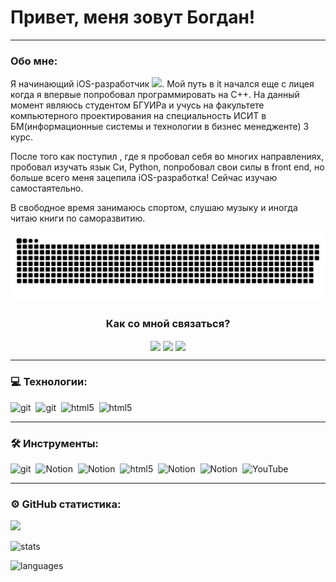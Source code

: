 
# Привет, меня зовут Богдан!

---

###  Обо мне:

Я начинающий iOS-разработчик <img src="https://media.giphy.com/media/WUlplcMpOCEmTGBtBW/giphy.gif" width="30px">. Мой путь в it начался еще с лицея когда я впервые попробовал программировать на C++. На данный момент являюсь студентом БГУИРа и учусь на факультете компьютерного проектирования на специальность ИСИТ в БМ(информационные системы и технологии в бизнес менедженте) 3 курс. 

После того как поступил , где я пробовал себя во многих направлениях, пробовал изучать язык Си, Python, попробовал свои силы в front end, но больше всего меня зацепила iOS-разработка!
Сейчас изучаю самостаятельно.

В свободное время занимаюсь спортом, слушаю музыку и иногда читаю книги по саморазвитию.

<p align="center">
 <img width="600" src="assets/github-snake.svg" alt="snake"/>
</p>


<div>
  <h3 align="center" align="left">Как со мной связаться?</h3>
  <p align="center">
    <a href="https://t.me/boshiro_123" target="_blank"><img align="center" src="https://img.shields.io/badge/Telegram-%234267A1.svg?logo=telegram&logoColor=white" height="48"/></a>
    <a href="https://www.linkedin.com/in/bogdan-shirokiy-15a9b82a7/" target="blank"><img align="center" src="https://img.shields.io/badge/LinkedIn-%230077B5.svg?logo=linkedin&logoColor=white" height="48"/></a>
    <a href="mailto:b.shiroki2003@gmail.com"><img align="center" src="https://img.shields.io/badge/Email-%23333.svg?style=for-the-badge&logo=gmail&logoColor=white" height="48"/></a>
  </p>
</div>


---


### 💻 Технологии:

<div>
<img src="https://images.idgesg.net/images/article/2020/06/swiftui-icon-100850528-orig.jpg" title="git" alt="git" width="55" height="40"/>&nbsp
  <img src="https://mir-s3-cdn-cf.behance.net/project_modules/max_1200/81c96a17486759.562baa4a0ba2a.png" title="git" alt="git" width="40" height="40"/>&nbsp
  <img src="https://logocharts.com/wp-content/uploads/2021/12/Java-Logo-1600x1600.png" title="html5" alt="html5" width="40" height="40"/>&nbsp
    <img src="https://icon-library.com/images/postgres-icon/postgres-icon-25.jpg" title="html5" alt="html5" width="40" height="40"/>&nbsp
 
</div>


---

### 🛠 Инструменты:

<div>
  <img src="https://cdn.jim-nielsen.com/macos/1024/xcode-2020-11-11.png" title="git" alt="git" width="40" height="40"/>&nbsp
  <img src="https://upload.wikimedia.org/wikipedia/commons/e/e9/Notion-logo.svg" title="Notion" alt="Notion" width="40" height="40"/>&nbsp;
   <img src="https://blog.jetbrains.com/wp-content/uploads/2019/08/logo.png" title="Notion" alt="Notion" width="40" height="40"/>&nbsp;
    <img src="https://blog.jetbrains.com/wp-content/uploads/2019/08/logo-6.png" title="html5" alt="html5" width="40" height="40"/>&nbsp
     <img src="https://www.svgrepo.com/show/354202/postman-icon.svg" title="Notion" alt="Notion" width="40" height="40"/>&nbsp;
      <img src="https://img.informer.com/icons_mac/png/128/479/479129.png" title="Notion" alt="Notion" width="40" height="40"/>&nbsp;
             <img src="https://upload.wikimedia.org/wikipedia/commons/9/9e/YouTube_Logo_%282013-2017%29.svg" title="YouTube" alt="YouTube" width="40" height="40"/>&nbsp;


</div>






---

<!-- ### 💻 Пройденные курсы:

| Курсы                                                           | Дата              |
| ----------------------------------------------------------------| :---------------: |
| netology.ru/Старт в программировании                            | 02/2022 - 03/2022 |
| stepik.org/Основы программирования на C. Задачи.                | 02/2022 - 03/2022 |
| netology.ru/Основы верстки сайта                                | 02/2022 - 03/2022 |
| netology.ru/Первые шаги в JavaScript: создаём сайт и приложение | 02/2022 - 03/2022 |
| stepik.org/Веб-разработка для начинающих: HTML и CSS            | 02/2022 - 03/2022 |
| stepik.org/JavaScript для начинающих                            | 01/2023 - 01/2023 |
| stepik.org/Web-технологии: начальный уровень                    | 01/2023 - 01/2023 |
| practicum.yandex/Факультет Веб разработки                       | 05/2022 - xx/2023 |

--- -->

<!--### 💻 Codewars:

![codewars](https://www.codewars.com/users/FilimonovAlexey/badges/large)-->

### ⚙️ GitHub статистика:
![](http://github-profile-summary-cards.vercel.app/api/cards/profile-details?username=boshiro123&theme=tokyonight)

![stats](https://github-readme-stats.vercel.app/api?username=boshiro123&show_icons=true&theme=tokyonight)

![languages](http://github-profile-summary-cards.vercel.app/api/cards/most-commit-language?username=boshiro123&theme=tokyonight)






